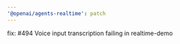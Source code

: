 ```yaml
---
'@openai/agents-realtime': patch
---
```


fix: #494 Voice input transcription failing in realtime-demo
